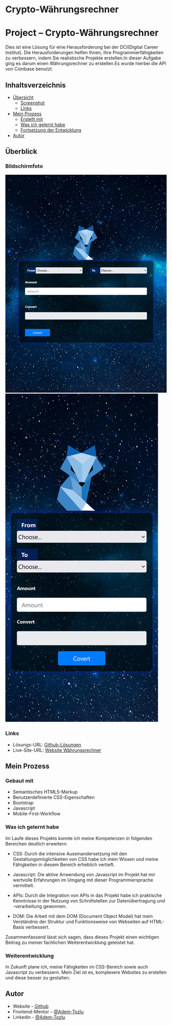 # Crypto-Währungsrechner

# Project – Crypto-Währungsrechner

Dies ist eine Lösung für eine Herausforderung bei der DCI(Digital Career Institut). Die Herausforderungen helfen Ihnen, Ihre Programmierfähigkeiten zu verbessern, indem Sie realistische Projekte erstellen.In dieser Aufgabe ging es darum einen Währungsrechner zu erstellen.Es wurde hierbei die API von Coinbase benutzt.

## Inhaltsverzeichnis

- [Übersicht](#Übersicht)
  - [Screenshot](#screenshot)
  - [Links](#links)
- [Mein Prozess](#my-process)
  - [Erstellt mit](#built-with)
  - [Was ich gelernt habe](#what-i-learned)
  - [Fortsetzung der Entwicklung](#continued-development)
- [Autor](#Autor)



## Überblick

### Bildschirmfoto

![Screenshot](images/desktop-ansicht.png)
![Screenshot](images/mobile-ansicht.png)


### Links

- Lösungs-URL: [Github-Lösungen](https://github.com/Adem-Tozlu/Project-Crypto-Currencyconverter)
- Live-Site-URL: [Website Währungsrechner](https://project-crypto-currencyconverter.vercel.app/)

## Mein Prozess

### Gebaut mit

- Semantisches HTML5-Markup
- Benutzerdefinierte CSS-Eigenschaften
- Bootstrap
- Javascript
- Mobile-First-Workflow


### Was ich gelernt habe


Im Laufe dieses Projekts konnte ich meine Kompetenzen in folgenden Bereichen deutlich erweitern:

- CSS: Durch die intensive Auseinandersetzung mit den Gestaltungsmöglichkeiten von CSS habe ich mein Wissen und meine Fähigkeiten in diesem Bereich erheblich vertieft.

- Javascript: Die aktive Anwendung von Javascript im Projekt hat mir wertvolle Erfahrungen im Umgang mit dieser Programmiersprache vermittelt.

- APIs: Durch die Integration von APIs in das Projekt habe ich praktische Kenntnisse in der Nutzung von Schnittstellen zur Datenübertragung und -verarbeitung gewonnen.

- DOM: Die Arbeit mit dem DOM (Document Object Model) hat mein Verständnis der Struktur und Funktionsweise von Webseiten auf HTML-Basis verbessert.

Zusammenfassend lässt sich sagen, dass dieses Projekt einen wichtigen Beitrag zu meiner fachlichen Weiterentwicklung geleistet hat.


### Weiterentwicklung

In Zukunft plane ich, meine Fähigkeiten im CSS-Bereich sowie auch Javascript zu verbessern. Mein Ziel ist es, komplexere Websites zu erstellen und diese besser zu gestalten.


## Autor

- Website - [Github](https://github.com/Adem-Tozlu)
- Frontend-Mentor – [@Adem-Tozlu](https://www.frontendmentor.io/profile/Adem-Tozlu)
- Linkedin - [@Adem-Tozlu](https://www.linkedin.com/in/adem-tozlu-8906b52a5)